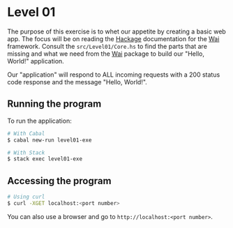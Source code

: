 # Level 01

The purpose of this exercise is to whet our appetite by creating a basic web
app. The focus will be on reading the [Hackage] documentation for the [Wai]
framework. Consult the ``src/Level01/Core.hs`` to find the parts that are
missing and what we need from the [Wai] package to build our "Hello, World!"
application.

Our "application" will respond to ALL incoming requests with a 200 status code
response and the message "Hello, World!".

[Hackage]: (https://hackage.haskell.org/)
[Wai]: (https://hackage.haskell.org/package/wai)

## Running the program

To run the application:

```bash
# With Cabal
$ cabal new-run level01-exe

# With Stack
$ stack exec level01-exe
```

## Accessing the program

```bash
# Using curl
$ curl -XGET localhost:<port number>
```

You can also use a browser and go to ``http://localhost:<port number>``.
